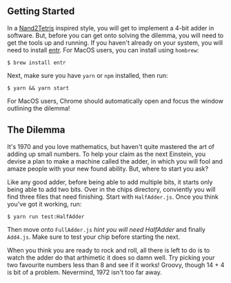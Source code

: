## Getting Started

In a [Nand2Tetris](http://nand2tetris.org/) inspired style, you will get to implement a 4-bit adder in software. But, before you can get onto solving the dilemma, you will need to get the tools up and running. If you haven't already on your system, you will need to install [entr](http://entrproject.org/). For MacOS users, you can install using `hombrew`:

```$ brew install entr```

Next, make sure you have `yarn` or `npm` installed, then run:

```$ yarn && yarn start```

For MacOS users, Chrome should automatically open and focus the window outlining the dilemma!

## The Dilemma

It's 1970 and you love mathematics, but haven't quite mastered the art of adding up small numbers. To help your claim as the next Einstein, you devise a plan to make a machine called the adder, in which you will fool and amaze people with your new found ability. But, where to start you ask?

Like any good adder, before being able to add multiple bits, it starts only being able to add two bits. Over in the chips directory, conviently you will find three files that need finishing. Start with `HalfAdder.js`. Once you think you've got it working, run:

```$ yarn run test:HalfAdder```

Then move onto `FullAdder.js` *hint you will need HalfAdder* and finally `Add4.js`. Make sure to test your chip before starting the next.

When you think you are ready to rock and roll, all there is left to do is to watch the adder do that arthimetic it does so damn well. Try picking your two favourite numbers less than 8 and see if it works! Groovy, though 14 + 4 is bit of a problem. Nevermind, 1972 isn't too far away.
